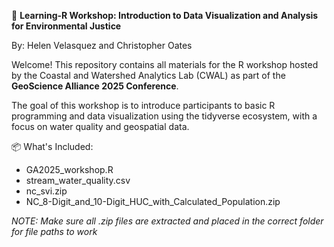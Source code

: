 🌊 **Learning-R Workshop: Introduction to Data Visualization and Analysis for Environmental Justice**

By: Helen Velasquez and Christopher Oates

Welcome! This repository contains all materials for the R workshop hosted by the Coastal and Watershed Analytics Lab (CWAL) as part of the **GeoScience Alliance 2025 Conference**.

The goal of this workshop is to introduce participants to basic R programming and data visualization using the tidyverse ecosystem, with a focus on water quality and geospatial data.

📦 What's Included:

- GA2025_workshop.R
- stream_water_quality.csv
- nc_svi.zip
- NC_8-Digit_and_10-Digit_HUC_with_Calculated_Population.zip


*NOTE: Make sure all .zip files are extracted and placed in the correct folder for file paths to work*
